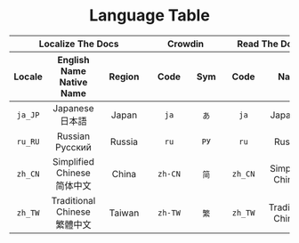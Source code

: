 <div align="center">
<h1>Language Table</h1>
</div>

<div align="center">
<table>
  <thead>
    <tr>
      <th rowspan="1" colspan="3" align="center" style="text-align: center"><div>Localize The Docs</div></th>
      <th rowspan="1" colspan="2" align="center" style="text-align: center"><div>Crowdin</div></th>
      <th rowspan="1" colspan="2" align="center" style="text-align: center"><div>Read The Docs</div></th>
    </tr>
    <tr>
      <!-- Localize The Docs -->
      <th rowspan="1" colspan="1" align="center" style="text-align: center"><div>Locale</div></th>
      <th rowspan="1" colspan="1" align="center" style="text-align: center"><div>
        <div>English Name</div>
        <div>Native Name</div>
      </div></th>
      <th rowspan="1" colspan="1" align="center" style="text-align: center"><div>&nbsp;&nbsp;Region&nbsp;&nbsp;</div></th>
      <!-- Crowdin -->
      <th rowspan="1" colspan="1" align="center" style="text-align: center"><div>&nbsp;&nbsp;Code&nbsp;&nbsp;</div></th>
      <th rowspan="1" colspan="1" align="center" style="text-align: center"><div>&nbsp;Sym&nbsp;</div></th>
      <!-- Read The Docs -->
      <th rowspan="1" colspan="1" align="center" style="text-align: center"><div>&nbsp;&nbsp;Code&nbsp;&nbsp;</div></th>
      <th rowspan="1" colspan="1" align="center" style="text-align: center"><div>&nbsp;&nbsp;Name&nbsp;&nbsp;</div></th>
    </tr>
  </thead>
  <tbody>
    <tr>
      <td rowspan="1" colspan="1" align="center" style="text-align: center"><div class="ltd-code"><code>ja_JP</code></div></td>
      <td rowspan="1" colspan="1" align="center" style="text-align: center"><div class="ltd-name">
        <div class="ltd-name-english">Japanese</div>
        <div class="ltd-name-native">日本語</div>
      </div></td>
      <td rowspan="1" colspan="1" align="center" style="text-align: center"><div class="ltd-region">Japan</div></td>
      <td rowspan="1" colspan="1" align="center" style="text-align: center"><div class="crowdin-code"><code>ja</code></div></td>
      <td rowspan="1" colspan="1" align="center" style="text-align: center"><div class="crowdin-sym"><code>あ</code></div></td>
      <td rowspan="1" colspan="1" align="center" style="text-align: center"><div class="rtd-code"><code>ja</code></div></td>
      <td rowspan="1" colspan="1" align="center" style="text-align: center"><div class="rtd-name">Japanese</div></td>
    </tr>
    <tr>
      <td rowspan="1" colspan="1" align="center" style="text-align: center"><div class="ltd-code"><code>ru_RU</code></div></td>
      <td rowspan="1" colspan="1" align="center" style="text-align: center"><div class="ltd-name">
        <div class="ltd-name-english">Russian</div>
        <div class="ltd-name-native">Русский</div>
      </div></td>
      <td rowspan="1" colspan="1" align="center" style="text-align: center"><div class="ltd-region">Russia</div></td>
      <td rowspan="1" colspan="1" align="center" style="text-align: center"><div class="crowdin-code"><code>ru</code></div></td>
      <td rowspan="1" colspan="1" align="center" style="text-align: center"><div class="crowdin-sym"><code>РУ</code></div></td>
      <td rowspan="1" colspan="1" align="center" style="text-align: center"><div class="rtd-code"><code>ru</code></div></td>
      <td rowspan="1" colspan="1" align="center" style="text-align: center"><div class="rtd-name">Russian</div></td>
    </tr>
    <tr>
      <td rowspan="1" colspan="1" align="center" style="text-align: center"><div class="ltd-code"><code>zh_CN</code></div></td>
      <td rowspan="1" colspan="1" align="center" style="text-align: center"><div class="ltd-name">
        <div class="ltd-name-english">Simplified Chinese</div>
        <div class="ltd-name-native">简体中文</div>
      </div></td>
      <td rowspan="1" colspan="1" align="center" style="text-align: center"><div class="ltd-region">China</div></td>
      <td rowspan="1" colspan="1" align="center" style="text-align: center"><div class="crowdin-code"><code>zh-CN</code></div></td>
      <td rowspan="1" colspan="1" align="center" style="text-align: center"><div class="crowdin-sym"><code>简</code></div></td>
      <td rowspan="1" colspan="1" align="center" style="text-align: center"><div class="rtd-code"><code>zh_CN</code></div></td>
      <td rowspan="1" colspan="1" align="center" style="text-align: center"><div class="rtd-name">Simplified Chinese</div></td>
    </tr>
    <tr>
      <td rowspan="1" colspan="1" align="center" style="text-align: center"><div class="ltd-code"><code>zh_TW</code></div></td>
      <td rowspan="1" colspan="1" align="center" style="text-align: center"><div class="ltd-name">
        <div class="ltd-name-english">Traditional Chinese</div>
        <div class="ltd-name-native">繁體中文</div>
      </div></td>
      <td rowspan="1" colspan="1" align="center" style="text-align: center"><div class="ltd-region">Taiwan</div></td>
      <td rowspan="1" colspan="1" align="center" style="text-align: center"><div class="crowdin-code"><code>zh-TW</code></div></td>
      <td rowspan="1" colspan="1" align="center" style="text-align: center"><div class="crowdin-sym"><code>繁</code></div></td>
      <td rowspan="1" colspan="1" align="center" style="text-align: center"><div class="rtd-code"><code>zh_TW</code></div></td>
      <td rowspan="1" colspan="1" align="center" style="text-align: center"><div class="rtd-name">Traditional Chinese</div></td>
    </tr>
  </tbody>
</table>
</div>
